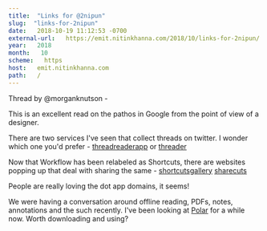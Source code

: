 ```yaml
---
title:  "Links for @2nipun" 
slug:  "links-for-2nipun" 
date:   2018-10-19 11:12:53 -0700 
external-url:   https://emit.nitinkhanna.com/2018/10/links-for-2nipun/
year:   2018 
month:   10 
scheme:   https 
host:   emit.nitinkhanna.com 
path:   / 
---
```


Thread by @morganknutson -

This is an excellent read on the pathos in Google from the point of view of a designer.

There are two services I've seen that collect threads on twitter. I wonder which one you'd prefer -
[threadreaderapp](https://threadreaderapp.com/thread/1049523067506966529.html)
or
[threader](https://threader.app/thread/1049523067506966529)

Now that Workflow has been relabeled as Shortcuts, there are websites popping up that deal with sharing the same -
[shortcutsgallery](https://shortcutsgallery.com/?_sort=popular)
[sharecuts](https://sharecuts.app/)

People are really loving the dot app domains, it seems!

We were having a conversation around offline reading, PDFs, notes, annotations and the such recently. I've been looking at [Polar](https://getpolarized.io/) for a while now. Worth downloading and using?
